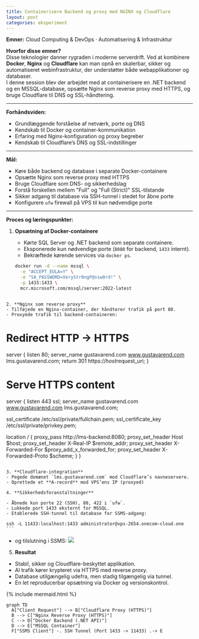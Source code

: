 ```yaml
---
title: Containerisere Backend og proxy med NGINX og Cloudflare
layout: post
categories: eksperiment
---
```


**Emner:** Cloud Computing & DevOps · Automatisering & Infrastruktur  

**Hvorfor disse emner?**  
Disse teknologier danner rygraden i moderne serverdrift. Ved at kombinere **Docker**, **Nginx** og **Cloudflare** kan man opnå en skalerbar, sikker og automatiseret webinfrastruktur, der understøtter både webapplikationer og databaser.  
I denne session blev der arbejdet med at containerisere en .NET backend og en MSSQL-database, opsætte Nginx som reverse proxy med HTTPS, og bruge Cloudflare til DNS og SSL-håndtering.

---

**Forhåndsviden:**  
- Grundlæggende forståelse af netværk, porte og DNS  
- Kendskab til Docker og container-kommunikation  
- Erfaring med Nginx-konfiguration og proxy begreber  
- Kendskab til Cloudflare’s DNS og SSL-indstillinger  

---

**Mål:**  

- Køre både backend og database i separate Docker-containere  
- Opsætte Nginx som reverse proxy med HTTPS  
- Bruge Cloudflare som DNS- og sikkerhedslag  
- Forstå forskellen mellem "Full" og "Full (Strict)" SSL-tilstande  
- Sikker adgang til database via SSH-tunnel i stedet for åbne porte  
- Konfigurere `ufw` firewall på VPS til kun nødvendige porte  

---

**Proces og læringspunkter:**  

1. **Opsætning af Docker-containere**  
   - Kørte SQL Server og .NET backend som separate containere.  
   - Eksponerede kun nødvendige porte (`8080` for backend, `1433` internt).  
   - Bekræftede kørende services via `docker ps`.

   ```bash
   docker run -d --name mssql \
     -e "ACCEPT_EULA=Y" \
     -e "SA_PASSWORD=VeryStr0ngP@ssw0rd!" \
     -p 1433:1433 \
     mcr.microsoft.com/mssql/server:2022-latest
```

2. **Nginx som reverse proxy**
- Tilføjede en Nginx-container, der håndterer trafik på port 80.
- Proxyede trafik til backend-containeren:

```
# Redirect HTTP -> HTTPS
server {
  listen 80;
  server_name gustavarend.com www.gustavarend.com lms.gustavarend.com;
  return 301 https://$host$request_uri;
}

# Serve HTTPS content
server {
  listen 443 ssl;
  server_name gustavarend.com www.gustavarend.com lms.gustavarend.com;
  
  ssl_certificate /etc/ssl/private/fullchain.pem;
  ssl_certificate_key /etc/ssl/private/privkey.pem;

  location / {
    proxy_pass http://lms-backend:8080;
    proxy_set_header Host $host;
    proxy_set_header X-Real-IP $remote_addr;
    proxy_set_header X-Forwarded-For $proxy_add_x_forwarded_for;
    proxy_set_header X-Forwarded-Proto $scheme;
  }
}
```

3. **Cloudflare-integration**
- Pegede domænet `lms.gustavarend.com` mod Cloudflare’s navneservere.
- Oprettede et **A-record** mod VPS’ens IP (proxyed)

4. **Sikkerhedsforanstaltninger**

- Åbnede kun porte 22 (SSH), 80, 422 i `ufw`.
- Lukkede port 1433 eksternt for MSSQL.
- Etablerede SSH-tunnel til database for SSMS-adgang:
  ```
    ssh -L 11433:localhost:1433 administrator@vps-2654.onecom-cloud.one
    ```
- og tilslutning i SSMS:
![](../assets/img/Screenshot%202025-10-23%20at%2010.03.03.png)

5. **Resultat**
- Stabil, sikker og Cloudflare-beskyttet applikation.
- Al trafik kører krypteret via HTTPS med reverse proxy.
- Database utilgængelig udefra, men stadig tilgængelig via tunnel.
- En let reproducerbar opsætning via Docker og versionskontrol.

{% include mermaid.html %}
``` mermaid
graph TD
  A["Client Request"] --> B["Cloudflare Proxy (HTTPS)"]
  B --> C["Nginx Reverse Proxy (HTTPS)"]
  C --> D["Docker Backend (.NET API)"]
  D --> E["MSSQL Container"]
  F["SSMS Client"] -. SSH Tunnel (Port 1433 -> 11433) .-> E
```

